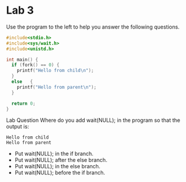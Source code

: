 # Lab 3

Use the program to the left to help you answer the following questions.

```c
#include<stdio.h>
#include<sys/wait.h>
#include<unistd.h>

int main() {
  if (fork() == 0) {
    printf("Hello from child\n");
  }
  else   {
    printf("Hello from parent\n");
  }

  return 0;
}
```

Lab Question
Where do you add wait(NULL); in the program so that the output is:

```
Hello from child
Hello from parent
```

* Put wait(NULL); in the if branch.
* Put wait(NULL); after the else branch.
* Put wait(NULL); in the else branch.
* Put wait(NULL); before the if branch.


